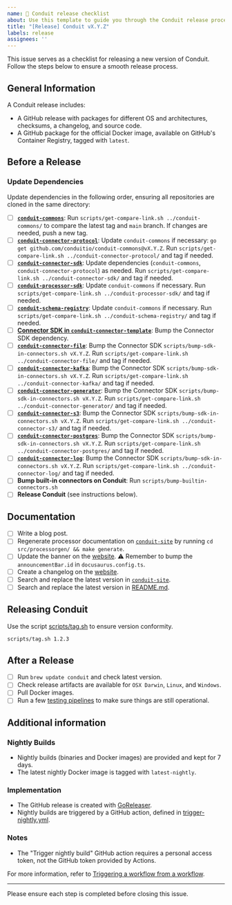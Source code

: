 ```yaml
---
name: 🚢 Conduit release checklist
about: Use this template to guide you through the Conduit release process.
title: "[Release] Conduit vX.Y.Z"
labels: release
assignees: ''
---
```


This issue serves as a checklist for releasing a new version of Conduit. 
Follow the steps below to ensure a smooth release process.

## General Information

A Conduit release includes:

-  A GitHub release with packages for different OS and architectures, checksums,
  a changelog, and source code.
-  A GitHub package for the official Docker image, available on GitHub's Container
  Registry, tagged with `latest`.

## Before a Release

### Update Dependencies

Update dependencies in the following order, ensuring all repositories are cloned in the same directory:

- [ ] **[`conduit-commons`](https://github.com/ConduitIO/conduit-commons)**:
  Run `scripts/get-compare-link.sh ../conduit-commons/` to compare the latest tag and `main` branch.
  If changes are needed, push a new tag.
- [ ] **[`conduit-connector-protocol`](https://github.com/ConduitIO/conduit-connector-protocol)**:
  Update `conduit-commons` if necessary: `go get github.com/conduitio/conduit-commons@vX.Y.Z`.
  Run `scripts/get-compare-link.sh ../conduit-connector-protocol/` and tag if needed.
- [ ] **[`conduit-connector-sdk`](https://github.com/ConduitIO/conduit-connector-sdk)**:
  Update dependencies (`conduit-commons`, `conduit-connector-protocol`) as needed.
  Run `scripts/get-compare-link.sh ../conduit-connector-sdk/` and tag if needed.
- [ ] **[`conduit-processor-sdk`](https://github.com/ConduitIO/conduit-processor-sdk)**:
  Update `conduit-commons` if necessary. Run `scripts/get-compare-link.sh ../conduit-processor-sdk/`
  and tag if needed.
- [ ] **[`conduit-schema-registry`](https://github.com/ConduitIO/conduit-schema-registry)**:
  Update `conduit-commons` if necessary. Run `scripts/get-compare-link.sh ../conduit-schema-registry/`
  and tag if needed.
- [ ] **[Connector SDK in `conduit-connector-template`](https://github.com/ConduitIO/conduit-connector-template)**:
  Bump the Connector SDK dependency.
- [ ] **[`conduit-connector-file`](https://github.com/ConduitIO/conduit-connector-file)**:
  Bump the Connector SDK `scripts/bump-sdk-in-connectors.sh vX.Y.Z`.
  Run `scripts/get-compare-link.sh ../conduit-connector-file/` and tag if needed.
- [ ] **[`conduit-connector-kafka`](https://github.com/ConduitIO/conduit-connector-kafka)**:
  Bump the Connector SDK `scripts/bump-sdk-in-connectors.sh vX.Y.Z`.
  Run `scripts/get-compare-link.sh ../conduit-connector-kafka/` and tag if needed.
- [ ] **[`conduit-connector-generator`](https://github.com/ConduitIO/conduit-connector-generator)**:
  Bump the Connector SDK `scripts/bump-sdk-in-connectors.sh vX.Y.Z`.
  Run `scripts/get-compare-link.sh ../conduit-connector-generator/` and tag if needed.
- [ ] **[`conduit-connector-s3`](https://github.com/ConduitIO/conduit-connector-s3)**:
  Bump the Connector SDK `scripts/bump-sdk-in-connectors.sh vX.Y.Z`.
  Run `scripts/get-compare-link.sh ../conduit-connector-s3/` and tag if needed.
- [ ] **[`conduit-connector-postgres`](https://github.com/ConduitIO/conduit-connector-postgres)**:
  Bump the Connector SDK `scripts/bump-sdk-in-connectors.sh vX.Y.Z`.
  Run `scripts/get-compare-link.sh ../conduit-connector-postgres/` and tag if needed.
- [ ] **[`conduit-connector-log`](https://github.com/ConduitIO/conduit-connector-log)**:
  Bump the Connector SDK `scripts/bump-sdk-in-connectors.sh vX.Y.Z`.
  Run `scripts/get-compare-link.sh ../conduit-connector-log/` and tag if needed.
- [ ] **Bump built-in connectors on Conduit**: Run `scripts/bump-builtin-connectors.sh`
- [ ] **Release Conduit** (see instructions below).

## Documentation

- [ ] Write a blog post.
- [ ] Regenerate processor documentation on [`conduit-site`](https://github.com/ConduitIO/conduit-site)
  by running `cd src/processorgen/ && make generate`.
- [ ] Update the banner on the [website](https://github.com/ConduitIO/conduit-site).
  ⚠️ Remember to bump the `announcementBar.id` in `docusaurus.config.ts`.
- [ ] Create a changelog on the [website](https://github.com/ConduitIO/conduit-site).
- [ ] Search and replace the latest version in [`conduit-site`](https://github.com/ConduitIO/conduit-site).
- [ ] Search and replace the latest version in [README.md](https://github.com/ConduitIO/conduit/blob/main/README.md).

## Releasing Conduit

Use the script [scripts/tag.sh](https://github.com/ConduitIO/conduit/blob/main/scripts/tag.sh) to ensure version conformity.

```sh
scripts/tag.sh 1.2.3
```

## After a Release

- [ ] Run `brew update conduit` and check latest version.
- [ ] Check release artifacts are available for `OSX Darwin`, `Linux`, and `Windows`.
- [ ] Pull Docker images.
- [ ] Run a few [testing pipelines](https://github.com/ConduitIO/conduit/tree/main/examples/pipelines) to make sure things are still operational.

## Additional information

### Nightly Builds

- Nightly builds (binaries and Docker images) are provided and kept for 7 days.
- The latest nightly Docker image is tagged with `latest-nightly`.

### Implementation

- The GitHub release is created with [GoReleaser](https://github.com/goreleaser/goreleaser/).
- Nightly builds are triggered by a GitHub action, defined in [trigger-nightly.yml](/.github/workflows/trigger-nightly.yml).

### Notes

- The "Trigger nightly build" GitHub action requires a personal access token, not the GitHub token provided by Actions.

For more information, refer to 
[Triggering a workflow from a workflow](https://docs.github.com/en/actions/using-workflows/triggering-a-workflow#triggering-a-workflow-from-a-workflow).

---

Please ensure each step is completed before closing this issue.
